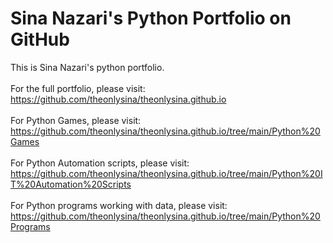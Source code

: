 # Sina Nazari's Python Portfolio on GitHub
This is Sina Nazari's python portfolio. <br/> <br/>
For the full portfolio, please visit: <br/>
https://github.com/theonlysina/theonlysina.github.io
<br/><br/>
For Python Games, please visit: <br/>
https://github.com/theonlysina/theonlysina.github.io/tree/main/Python%20Games
<br/><br/>
For Python Automation scripts, please visit: <br/>
https://github.com/theonlysina/theonlysina.github.io/tree/main/Python%20IT%20Automation%20Scripts
<br/><br/>
For Python programs working with data, please visit: <br/>
https://github.com/theonlysina/theonlysina.github.io/tree/main/Python%20Programs
